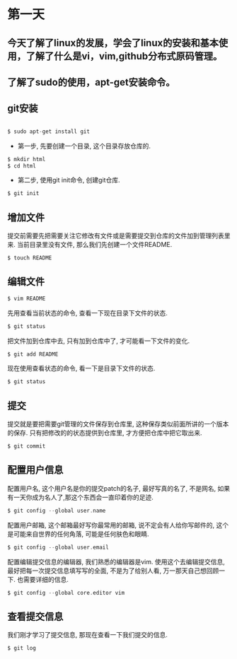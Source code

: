 # 第一天

## 今天了解了linux的发展，学会了linux的安装和基本使用，了解了什么是vi，vim,github分布式原码管理。

## 了解了sudo的使用，apt-get安装命令。

## git安装

```c

$ sudo apt-get install git

```

* 第一步, 先要创建一个目录, 这个目录存放仓库的.

```c
$ mkdir html
$ cd html
```

* 第二步, 使用git init命令, 创建git仓库.

```c
$ git init
```

## 增加文件

提交前需要先把需要关注它修改有文件或是需要提交到仓库的文件加到管理列表里来.
当前目录里没有文件, 那么我们先创建一个文件README.

```c
$ touch README
```
## 编辑文件

```c
$ vim README
```

先用查看当前状态的命令, 查看一下现在目录下文件的状态.

```c
$ git status
```

把文件加到仓库中去, 只有加到仓库中了, 才可能看一下文件的变化.

```c
$ git add README
```

现在使用查看状态的命令, 看一下是目录下文件的状态.

```c
$ git status
```

## 提交

提交就是要把需要git管理的文件保存到仓库里, 这种保存类似前面所讲的一个版本的保存.
只有把修改的的状态提供到仓库里, 才方便把仓库中把它取出来.

```c
$ git commit
```

## 配置用户信息

配置用户名, 这个用户名是你的提交patch的名子, 最好写真的名了, 不是网名, 如果有一天你成为名人了,那这个东西会一直印着你的足迹.

```c
$ git config --global user.name
```

配置用户邮箱, 这个邮箱最好写你最常用的邮箱, 说不定会有人给你写邮件的, 这个是可能来自世界的任何角落, 可能是任何肤色和眼睛.

```c
$ git config --global user.email
```

配置编辑提交信息的编辑器, 我们熟悉的编辑器是vim. 使用这个去编辑提交信息, 最好把每一次提交信息填写写的全面, 不是为了给别人看, 万一那天自己想回顾一下. 也需要详细的信息.

```c
$ git config --global core.editor vim
```

## 查看提交信息
我们刚才学习了提交信息, 那现在查看一下我们提交的信息.

```c
$ git log
```
